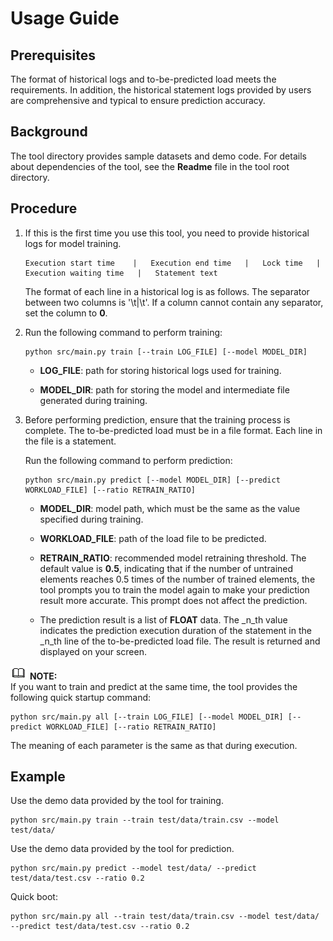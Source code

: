 # Usage Guide<a name="EN-US_TOPIC_0253059673"></a>

## Prerequisites<a name="en-us_topic_0059779027_s7c2e433674384463a42b1e562a499257"></a>

The format of historical logs and to-be-predicted load meets the requirements. In addition, the historical statement logs provided by users are comprehensive and typical to ensure prediction accuracy.

## Background<a name="en-us_topic_0059779027_sec8c9233ebad4d6da06846cb31af1f44"></a>

The tool directory provides sample datasets and demo code. For details about dependencies of the tool, see the  **Readme**  file in the tool root directory.

## Procedure<a name="section43562171391"></a>

1.  If this is the first time you use this tool, you need to provide historical logs for model training.

    ```
    Execution start time    |   Execution end time   |   Lock time   |   Execution waiting time   |   Statement text
    ```

    The format of each line in a historical log is as follows. The separator between two columns is '\\t|\\t'. If a column cannot contain any separator, set the column to  **0**.

2.  Run the following command to perform training:

    ```
    python src/main.py train [--train LOG_FILE] [--model MODEL_DIR] 
    ```

    -   **LOG\_FILE**: path for storing historical logs used for training.

    -   **MODEL\_DIR**: path for storing the model and intermediate file generated during training.

3.  Before performing prediction, ensure that the training process is complete. The to-be-predicted load must be in a file format. Each line in the file is a statement.

    Run the following command to perform prediction:

    ```
    python src/main.py predict [--model MODEL_DIR] [--predict WORKLOAD_FILE] [--ratio RETRAIN_RATIO] 
    ```

    -   **MODEL\_DIR**: model path, which must be the same as the value specified during training.

    -   **WORKLOAD\_FILE**: path of the load file to be predicted.

    -   **RETRAIN\_RATIO**: recommended model retraining threshold. The default value is  **0.5**, indicating that if the number of untrained elements reaches 0.5 times of the number of trained elements, the tool prompts you to train the model again to make your prediction result more accurate. This prompt does not affect the prediction.

    -   The prediction result is a list of  **FLOAT**  data. The  _n_th value indicates the prediction execution duration of the statement in the  _n_th line of the to-be-predicted load file. The result is returned and displayed on your screen.



![](public_sys-resources/icon-note.gif) **NOTE:**     
If you want to train and predict at the same time, the tool provides the following quick startup command:    
```    
python src/main.py all [--train LOG_FILE] [--model MODEL_DIR] [--predict WORKLOAD_FILE] [--ratio RETRAIN_RATIO]     
```    
The meaning of each parameter is the same as that during execution.    

## Example<a name="section1835821733910"></a>

Use the demo data provided by the tool for training.

```
python src/main.py train --train test/data/train.csv --model test/data/
```

Use the demo data provided by the tool for prediction.

```
python src/main.py predict --model test/data/ --predict test/data/test.csv --ratio 0.2
```

Quick boot:

```
python src/main.py all --train test/data/train.csv --model test/data/ --predict test/data/test.csv --ratio 0.2
```

